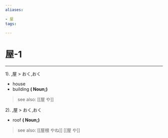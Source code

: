 ```yaml
---
aliases:
    
- 屋
tags:
    
---
```


# 屋-1
---
1).
,屋 > おく,おく

- house
- building
**( Noun;)**
> see also:  [[屋 や]]
            
2).
,屋 > おく,おく

- roof
**( Noun;)**
> see also:  [[屋根 やね]] [[屋 や]]
            